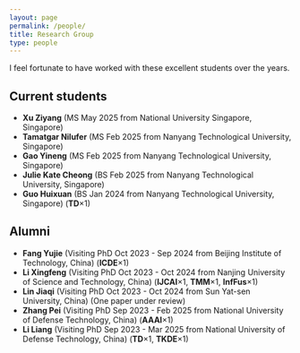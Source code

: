 ```yaml
---
layout: page
permalink: /people/
title: Research Group
type: people
---
```


I feel fortunate to have worked with these excellent students over the years.

## Current students

- **Xu Ziyang** (MS May 2025 from National University Singapore, Singapore)
- **Tamatgar Nilufer** (MS Feb 2025 from Nanyang Technological University, Singapore)
- **Gao Yineng** (MS Feb 2025 from Nanyang Technological University, Singapore)
- **Julie Kate Cheong** (BS Feb 2025 from Nanyang Technological University, Singapore)
- **Guo Huixuan** (BS Jan 2024 from Nanyang Technological University, Singapore) (**TD**$\times$1)

## Alumni
- **Fang Yujie** (Visiting PhD Oct 2023 - Sep 2024 from Beijing Institute of Technology, China) (**ICDE**$\times$1)
- **Li Xingfeng** (Visiting PhD Oct 2023 - Oct 2024 from Nanjing University of Science and Technology, China) (**IJCAI**$\times$1, **TMM**$\times$1, **InfFus**$\times$1)
- **Lin Jiaqi** (Visiting PhD Oct 2023 - Oct 2024 from Sun Yat-sen University, China)  (One paper under review)
- **Zhang Pei** (Visiting PhD Sep 2023 - Feb 2025 from National University of Defense Technology, China) (**AAAI**$\times$1)
- **Li Liang** (Visiting PhD Sep 2023 - Mar 2025 from National University of Defense Technology, China) (**TD**$\times$1, **TKDE**$\times$1)



